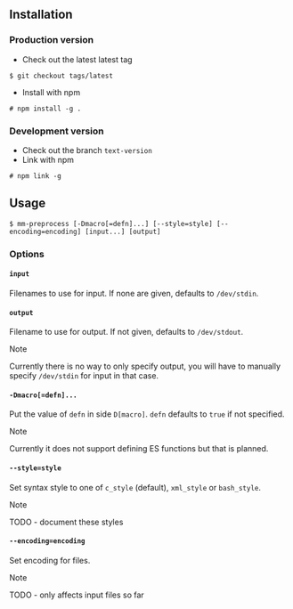 ## Installation

### Production version
- Check out the latest latest tag
```console
$ git checkout tags/latest
```
- Install with npm
```console
# npm install -g .
```

### Development version
- Check out the branch `text-version`
- Link with npm

```console
# npm link -g
```

## Usage
```console
$ mm-preprocess [-Dmacro[=defn]...] [--style=style] [--encoding=encoding] [input...] [output]
```

### Options
#### `input`
Filenames to use for input. If none are given, defaults to `/dev/stdin`.

#### `output`
Filename to use for output. If not given, defaults to `/dev/stdout`.
> [!NOTE]
> Currently there is no way to only specify output, you will have to manually specify `/dev/stdin` for input in that case.

#### `-Dmacro[=defn]...`
Put the value of `defn` in side `D[macro]`. `defn` defaults to `true` if not specified.
> [!NOTE]
> Currently it does not support defining ES functions but that is planned.

#### `--style=style`
Set syntax style to one of `c_style` (default), `xml_style` or `bash_style`.
> [!NOTE]
> TODO - document these styles

#### `--encoding=encoding`
Set encoding for files.
> [!NOTE]
> TODO - only affects input files so far
